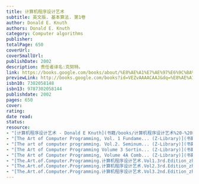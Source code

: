 ```yaml
---
title: 计算机程序设计艺术
subtitle: 英文版. 基本算法. 第1卷
author: Donald E. Knuth
authors: Donald E. Knuth
category: Computer algorithms
publisher: 
totalPage: 650
coverUrl: 
coverSmallUrl: 
publishDate: 2002
description: 责任者译名:克努特。
link: https://books.google.com/books/about/%E8%AE%A1%E7%AE%97%E6%9C%BA%E7%A8%8B%E5%BA%8F%E8%AE%BE%E8%AE%A1%E8%89%BA%E6%9C%AF.html?hl=&id=VEZvAAAACAAJ
previewLink: http://books.google.com/books?id=VEZvAAAACAAJ&dq=%E8%AE%A1%E7%AE%97%E6%9C%BA%E7%A8%8B%E5%BA%8F%E8%AE%BE%E8%AE%A1%E8%89%BA%E6%9C%AF&hl=&as_pt=BOOKS&cd=1&source=gbs_api
isbn10: 7302058148
isbn13: 9787302058144
publishdate: 2002
pages: 650
cover: 
rating: 
date read: 
status:
resource: 
- "[计算机程序设计艺术 - Donald E Knuth](书籍/books/计算机程序设计艺术%20-%20Donald%20E%20Knuth.md)"
- "[The Art of Computer Programming, Vol. 1 Fundame... (Z-Library)](书籍/计算机程序设计与艺术/英文原版/The%20Art%20of%20Computer%20Programming,%20Vol.%201%20Fundame...%20(Z-Library).pdf)"
- "[The art of computer programming. Vol.2. Seminum... (Z-Library)](书籍/计算机程序设计与艺术/英文原版/The%20art%20of%20computer%20programming.%20Vol.2.%20Seminum...%20(Z-Library).pdf)"
- "[The Art of Computer Programming Volume 3 Sortin... (Z-Library)](书籍/计算机程序设计与艺术/英文原版/The%20Art%20of%20Computer%20Programming%20Volume%203%20Sortin...%20(Z-Library).pdf)"
- "[The Art of Computer Programming, Volume 4A Comb... (Z-Library)](书籍/计算机程序设计与艺术/英文原版/The%20Art%20of%20Computer%20Programming,%20Volume%204A%20Comb...%20(Z-Library).pdf)"
- "[The.Art.of.Computer.Programming.计算机程序设计艺术.Vol1.3rd.Edition_zh-cn[jb51.net]](书籍/计算机程序设计与艺术/The.Art.of.Computer.Programming.计算机程序设计艺术.Vol1.3rd.Edition_zh-cn[jb51.net].pdf)"
- "[The.Art.of.Computer.Programming.计算机程序设计艺术.Vol2.3rd.Edition_zh-cn[jb51.net]](书籍/计算机程序设计与艺术/The.Art.of.Computer.Programming.计算机程序设计艺术.Vol2.3rd.Edition_zh-cn[jb51.net].pdf)"
- "[The.Art.of.Computer.Programming.计算机程序设计艺术.Vol3.2nd.Edition_zh-cn[jb51.net]](书籍/计算机程序设计与艺术/The.Art.of.Computer.Programming.计算机程序设计艺术.Vol3.2nd.Edition_zh-cn[jb51.net].pdf)"
---
```

